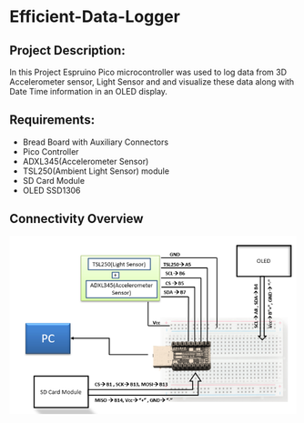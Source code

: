 # Efficient-Data-Logger

## Project Description:
In this Project Espruino Pico microcontroller was used to log data from 3D Accelerometer sensor, Light Sensor and and visualize these data along with Date Time information in an OLED display.

## Requirements:

* Bread Board with Auxiliary Connectors
* Pico Controller
* ADXL345(Accelerometer Sensor)
* TSL250(Ambient Light Sensor) module
* SD Card Module
* OLED SSD1306

## Connectivity Overview
<img align="center" src="Asset/Picture1.png" width="550">



